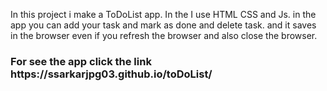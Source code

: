 In this project i make a ToDoList app. In the I use HTML CSS and Js. in the app you can add your task and mark as done and delete task. and it saves in the browser even if you refresh the browser and also close the browser.
<h3>For see the app click the link <a>https://ssarkarjpg03.github.io/toDoList/</a></h3>
